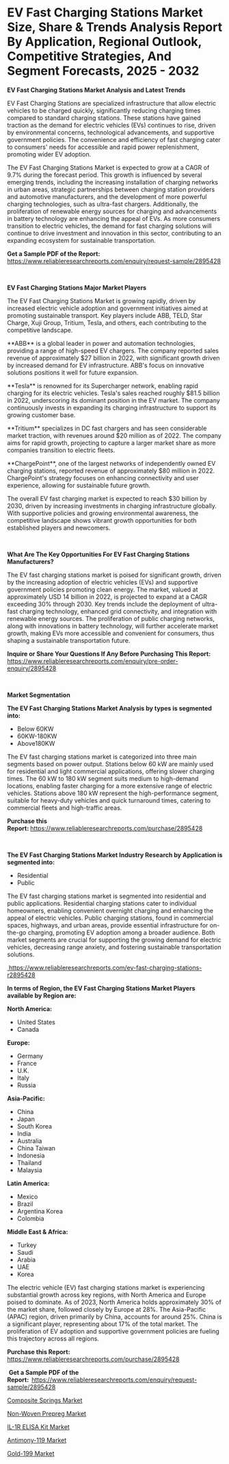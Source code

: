 <p><h1>EV Fast Charging Stations Market Size, Share & Trends Analysis Report By Application, Regional Outlook, Competitive Strategies, And Segment Forecasts, 2025 - 2032</h1></p><p><strong>EV Fast Charging Stations Market Analysis and Latest Trends</strong></p>
<p><p>EV Fast Charging Stations are specialized infrastructure that allow electric vehicles to be charged quickly, significantly reducing charging times compared to standard charging stations. These stations have gained traction as the demand for electric vehicles (EVs) continues to rise, driven by environmental concerns, technological advancements, and supportive government policies. The convenience and efficiency of fast charging cater to consumers' needs for accessible and rapid power replenishment, promoting wider EV adoption.</p><p>The EV Fast Charging Stations Market is expected to grow at a CAGR of 9.7% during the forecast period. This growth is influenced by several emerging trends, including the increasing installation of charging networks in urban areas, strategic partnerships between charging station providers and automotive manufacturers, and the development of more powerful charging technologies, such as ultra-fast chargers. Additionally, the proliferation of renewable energy sources for charging and advancements in battery technology are enhancing the appeal of EVs. As more consumers transition to electric vehicles, the demand for fast charging solutions will continue to drive investment and innovation in this sector, contributing to an expanding ecosystem for sustainable transportation.</p></p>
<p><strong>Get a Sample PDF of the Report:&nbsp;</strong> <a href="https://www.reliableresearchreports.com/enquiry/request-sample/2895428?utm_campaign=13&utm_medium=2&utm_source=Github&utm_content=ia&utm_term=15032025&utm_id=ev-fast-charging-stations">https://www.reliableresearchreports.com/enquiry/request-sample/2895428</a></p>
<p>&nbsp;</p>
<p><strong>EV Fast Charging Stations Major Market Players</strong></p>
<p><p>The EV Fast Charging Stations Market is growing rapidly, driven by increased electric vehicle adoption and government initiatives aimed at promoting sustainable transport. Key players include ABB, TELD, Star Charge, Xuji Group, Tritium, Tesla, and others, each contributing to the competitive landscape.</p><p>**ABB** is a global leader in power and automation technologies, providing a range of high-speed EV chargers. The company reported sales revenue of approximately $27 billion in 2022, with significant growth driven by increased demand for EV infrastructure. ABB's focus on innovative solutions positions it well for future expansion.</p><p>**Tesla** is renowned for its Supercharger network, enabling rapid charging for its electric vehicles. Tesla's sales reached roughly $81.5 billion in 2022, underscoring its dominant position in the EV market. The company continuously invests in expanding its charging infrastructure to support its growing customer base.</p><p>**Tritium** specializes in DC fast chargers and has seen considerable market traction, with revenues around $20 million as of 2022. The company aims for rapid growth, projecting to capture a larger market share as more companies transition to electric fleets.</p><p>**ChargePoint**, one of the largest networks of independently owned EV charging stations, reported revenue of approximately $80 million in 2022. ChargePoint's strategy focuses on enhancing connectivity and user experience, allowing for sustainable future growth.</p><p>The overall EV fast charging market is expected to reach $30 billion by 2030, driven by increasing investments in charging infrastructure globally. With supportive policies and growing environmental awareness, the competitive landscape shows vibrant growth opportunities for both established players and newcomers.</p></p>
<p>&nbsp;</p>
<p><strong>What Are The Key Opportunities For EV Fast Charging Stations Manufacturers?</strong></p>
<p><p>The EV fast charging stations market is poised for significant growth, driven by the increasing adoption of electric vehicles (EVs) and supportive government policies promoting clean energy. The market, valued at approximately USD 14 billion in 2022, is projected to expand at a CAGR exceeding 30% through 2030. Key trends include the deployment of ultra-fast charging technology, enhanced grid connectivity, and integration with renewable energy sources. The proliferation of public charging networks, along with innovations in battery technology, will further accelerate market growth, making EVs more accessible and convenient for consumers, thus shaping a sustainable transportation future.</p></p>
<p><strong>Inquire or Share Your Questions If Any Before Purchasing This Report:</strong> <a href="https://www.reliableresearchreports.com/enquiry/pre-order-enquiry/2895428?utm_campaign=13&utm_medium=2&utm_source=Github&utm_content=ia&utm_term=15032025&utm_id=ev-fast-charging-stations">https://www.reliableresearchreports.com/enquiry/pre-order-enquiry/2895428</a></p>
<p>&nbsp;</p>
<p><strong>Market Segmentation</strong></p>
<p><strong>The EV Fast Charging Stations Market Analysis by types is segmented into:</strong></p>
<p><ul><li>Below 60KW</li><li>60KW-180KW</li><li>Above180KW</li></ul></p>
<p><p>The EV fast charging stations market is categorized into three main segments based on power output. Stations below 60 kW are mainly used for residential and light commercial applications, offering slower charging times. The 60 kW to 180 kW segment suits medium to high-demand locations, enabling faster charging for a more extensive range of electric vehicles. Stations above 180 kW represent the high-performance segment, suitable for heavy-duty vehicles and quick turnaround times, catering to commercial fleets and high-traffic areas.</p></p>
<p><strong>Purchase this Report:&nbsp;</strong><a href="https://www.reliableresearchreports.com/purchase/2895428?utm_campaign=13&utm_medium=2&utm_source=Github&utm_content=ia&utm_term=15032025&utm_id=ev-fast-charging-stations">https://www.reliableresearchreports.com/purchase/2895428</a></p>
<p>&nbsp;</p>
<p><strong>The EV Fast Charging Stations Market Industry Research by Application is segmented into:</strong></p>
<p><ul><li>Residential</li><li>Public</li></ul></p>
<p><p>The EV fast charging stations market is segmented into residential and public applications. Residential charging stations cater to individual homeowners, enabling convenient overnight charging and enhancing the appeal of electric vehicles. Public charging stations, found in commercial spaces, highways, and urban areas, provide essential infrastructure for on-the-go charging, promoting EV adoption among a broader audience. Both market segments are crucial for supporting the growing demand for electric vehicles, decreasing range anxiety, and fostering sustainable transportation solutions.</p></p>
<p><a href="https://www.reliableresearchreports.com/ev-fast-charging-stations-r2895428?utm_campaign=13&utm_medium=2&utm_source=Github&utm_content=ia&utm_term=15032025&utm_id=ev-fast-charging-stations">&nbsp;https://www.reliableresearchreports.com/ev-fast-charging-stations-r2895428</a></p>
<p><strong>In terms of Region, the EV Fast Charging Stations Market Players available by Region are:</strong></p>
<p>
    <p> <strong> North America: </strong>
        <ul>
            <li>United States</li>
            <li>Canada</li>
        </ul>
        </p> 
    <p> <strong> Europe: </strong>
        <ul>
            <li>Germany</li>
            <li>France</li>
            <li>U.K.</li>
            <li>Italy</li>
            <li>Russia</li>
        </ul>
        </p> 
    <p> <strong> Asia-Pacific: </strong>
        <ul>
            <li>China</li>
            <li>Japan</li>
            <li>South Korea</li>
            <li>India</li>
            <li>Australia</li>
            <li>China Taiwan</li>
            <li>Indonesia</li>
            <li>Thailand</li>
            <li>Malaysia</li>
        </ul>
        </p> 
    <p> <strong> Latin America: </strong>
        <ul>
            <li>Mexico</li>
            <li>Brazil</li>
            <li>Argentina Korea</li>
            <li>Colombia</li>
        </ul>
        </p> 
    <p> <strong> Middle East & Africa: </strong>
        <ul>
            <li>Turkey</li>
            <li>Saudi</li>
            <li>Arabia</li>
            <li>UAE</li>
            <li>Korea</li>
        </ul>
    </p>
    </p>
<p><p>The electric vehicle (EV) fast charging stations market is experiencing substantial growth across key regions, with North America and Europe poised to dominate. As of 2023, North America holds approximately 30% of the market share, followed closely by Europe at 28%. The Asia-Pacific (APAC) region, driven primarily by China, accounts for around 25%. China is a significant player, representing about 17% of the total market. The proliferation of EV adoption and supportive government policies are fueling this trajectory across all regions.</p></p>
<p><strong>Purchase this Report: </strong><a href="https://www.reliableresearchreports.com/purchase/2895428?utm_campaign=13&utm_medium=2&utm_source=Github&utm_content=ia&utm_term=15032025&utm_id=ev-fast-charging-stations">https://www.reliableresearchreports.com/purchase/2895428</a></p>
<p>&nbsp;<strong>Get a Sample PDF of the Report:&nbsp;&nbsp;</strong><a href="https://www.reliableresearchreports.com/enquiry/request-sample/2895428?utm_campaign=13&utm_medium=2&utm_source=Github&utm_content=ia&utm_term=15032025&utm_id=ev-fast-charging-stations">https://www.reliableresearchreports.com/enquiry/request-sample/2895428</a></p>
<p><strong></strong></p>
<p><p><a href="https://github.com/peggiputra7o/Market-Research-Report-List-1/blob/main/composite-springs-market.md?utm_campaign=13&utm_medium=2&utm_source=Github&utm_content=ia&utm_term=15032025&utm_id=ev-fast-charging-stations">Composite Springs Market</a></p><p><a href="https://github.com/anesimazikpd/Market-Research-Report-List-1/blob/main/non-woven-prepreg-market.md?utm_campaign=13&utm_medium=2&utm_source=Github&utm_content=ia&utm_term=15032025&utm_id=ev-fast-charging-stations">Non-Woven Prepreg Market</a></p><p><a href="https://github.com/tafuaraasswn/Market-Research-Report-List-1/blob/main/il-1r-elisa-kit-market.md?utm_campaign=13&utm_medium=2&utm_source=Github&utm_content=ia&utm_term=15032025&utm_id=ev-fast-charging-stations">IL-1R ELISA Kit Market</a></p><p><a href="https://github.com/welidaeisya/Market-Research-Report-List-1/blob/main/antimony-119-market.md?utm_campaign=13&utm_medium=2&utm_source=Github&utm_content=ia&utm_term=15032025&utm_id=ev-fast-charging-stations">Antimony-119 Market</a></p><p><a href="https://github.com/donsonjupa/Market-Research-Report-List-1/blob/main/gold-199-market.md?utm_campaign=13&utm_medium=2&utm_source=Github&utm_content=ia&utm_term=15032025&utm_id=ev-fast-charging-stations">Gold-199 Market</a></p></p>